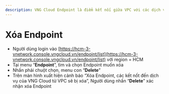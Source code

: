 ```yaml
---
description: VNG Cloud Endpoint là điểm kết nối giữa VPC với các dịch vụ của VNG Cloud
---
```


# Xóa Endpoint

* Người dùng login vào [https://hcm-3-vnetwork.console.vngcloud.vn/endpoint/list](https://hcm-3-vnetwork.console.vngcloud.vn/endpoint/list) với region = HCM
* Tại menu “**Endpoint**”, tìm và chọn Endpoint muốn xóa
* Nhấn phải chuột chọn, menu con “**Delete**”
* Trên màn hình xuất hiện cảnh báo “Xóa Endpoint, các kết nốt đến dịch vụ của VNG Cloud từ VPC sẽ bị xóa”, Người dùng nhấn “**Delete**” xác nhận xóa Endpoint

